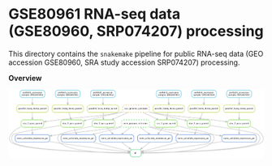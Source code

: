 # GSE80961 RNA-seq data (GSE80960, SRP074207) processing

This directory contains the `snakemake` pipeline for public RNA-seq data (GEO accession GSE80960, SRA study accession SRP074207) processing.

**Overview**

![dag](dag.png)